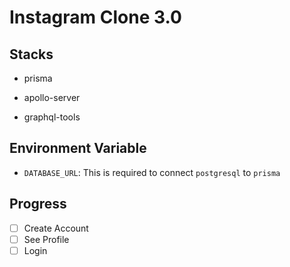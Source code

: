 # Instagram Clone 3.0

## Stacks

- prisma

- apollo-server

- graphql-tools

## Environment Variable

- `DATABASE_URL`: This is required to connect `postgresql` to `prisma`

## Progress

- [ ] Create Account
- [ ] See Profile
- [ ] Login